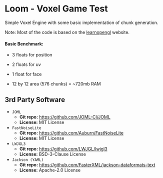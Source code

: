 # Loom - Voxel Game Test

Simple Voxel Engine with some basic implementation of chunk generation.

Note: Most of the code is based on the [learnopengl](https://learnopengl.com/) website.

#### Basic Benchmark:

 - 3 floats for position
 - 2 floats for uv
 - 1 float for face

 - 12 by 12 area (576 chunks) = ~720mb RAM

## 3rd Party Software

* `JOML`
    * **Git repo:** https://github.com/JOML-CI/JOML
    * **License:** MIT License
* `FastNoiseLite`
    * **Git repo:** https://github.com/Auburn/FastNoiseLite
    * **License:** MIT License
* `LWJGL3`
    * **Git repo:** https://github.com/LWJGL/lwjgl3
    * **License:** BSD-3-Clause License
* `Jackson (YAML)`
    * **Git repo:** https://github.com/FasterXML/jackson-dataformats-text
    * **License:** Apache-2.0 License